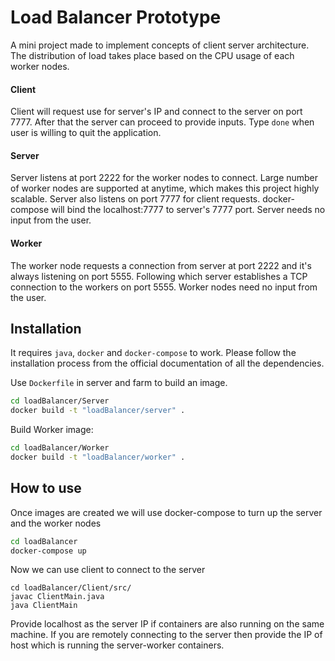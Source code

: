 #  Load Balancer Prototype
A mini project made to implement concepts of client server architecture.
The distribution of load takes place based on the CPU usage of each worker nodes.

#### Client
Client will request use for server's IP and connect to the server on port 7777.
After that the server can proceed to provide inputs. Type `done` when user is willing to quit the application.

#### Server
Server listens at port 2222 for the worker nodes to connect. Large number of worker nodes are supported at anytime, which makes this project highly scalable.
Server also listens on port 7777 for client requests. docker-compose will bind the localhost:7777 to server's 7777 port. Server needs no input from the user.

#### Worker
The worker node requests a connection from server at port 2222 and it's always listening on port 5555.
Following which server establishes a TCP connection to the workers on port 5555. Worker nodes need no input from the user.

## Installation

It requires `java`, `docker` and `docker-compose` to work. 
Please follow the installation process from the official documentation of all the dependencies.

Use `Dockerfile` in server and farm to build an image.

```bash
cd loadBalancer/Server
docker build -t "loadBalancer/server" .
```

Build Worker image:

```bash
cd loadBalancer/Worker
docker build -t "loadBalancer/worker" .
```

## How to use

Once images are created we will use docker-compose to turn up the server and the worker nodes

```bash
cd loadBalancer
docker-compose up
```

Now we can use client to connect to the server
```
cd loadBalancer/Client/src/
javac ClientMain.java
java ClientMain
```

Provide localhost as the server IP if containers are also running on the same machine.
If you are remotely connecting to the server then provide the IP of host which is running the server-worker containers.


